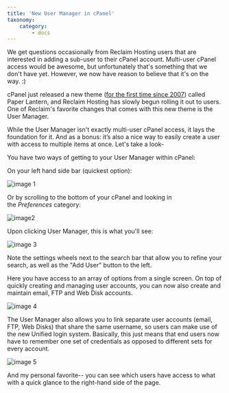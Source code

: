 ```yaml
---
title: 'New User Manager in cPanel'
taxonomy:
    category:
        - docs
---
```


We get questions occasionally from Reclaim Hosting users that are interested in adding a sub-user to their cPanel account. Multi-user cPanel access would be awesome, but unfortunately that's something that we don't have yet. However, we now have reason to believe that it's on the way. :)

cPanel just released a new theme ([for the first time since 2007](https://blog.cpanel.com/whats-next-for-cpanel-whm/)) called Paper Lantern, and Reclaim Hosting has slowly begun rolling it out to users. One of Reclaim's favorite changes that comes with this new theme is the User Manager.

While the User Manager isn't exactly multi-user cPanel access, it lays the foundation for it. And as a bonus: it’s also a nice way to easily create a user with access to multiple items at once. Let's take a look-

You have two ways of getting to your User Manager within cPanel:

On your left hand side bar (quickest option):

![image 1](https://farm2.staticflickr.com/1561/24235579731_08832025a4.jpg)

Or by scrolling to the bottom of your cPanel and looking in the _Preferences_ category:

![image2](https://farm2.staticflickr.com/1683/24318097555_167c511d8e_b.jpg)

Upon clicking User Manager, this is what you'll see:

![image 3](https://farm2.staticflickr.com/1557/24209877492_7d836a1b49_z.jpg)

Note the settings wheels next to the search bar that allow you to refine your search, as well as the "Add User" button to the left.

Here you have access to an array of options from a single screen. On top of quickly creating and managing user accounts, you can now also create and maintain email, FTP and Web Disk accounts. 

![image 4](https://farm2.staticflickr.com/1470/24291930066_1eaea42c64_z.jpg)

The User Manager also allows you to link separate user accounts (email, FTP, Web Disks) that share the same username, so users can make use of the new Unified login system. Basically, this just means that end users now have to remember one set of credentials as opposed to different sets for every account.

![image 5](https://farm2.staticflickr.com/1485/24291930056_f8b7906826_z.jpg)

And my personal favorite-- you can see which users have access to what with a quick glance to the right-hand side of the page.